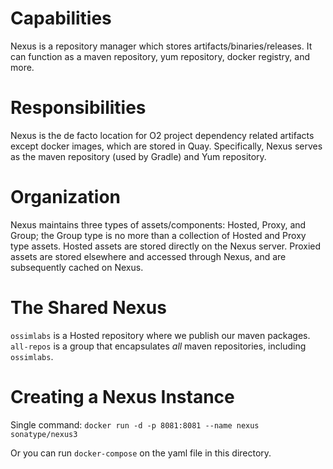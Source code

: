 # Capabilities

Nexus is a repository manager which stores artifacts/binaries/releases. It can function as a maven repository, yum repository, docker registry, and more.


# Responsibilities

Nexus is the de facto location for O2 project dependency related artifacts except docker images, which are stored in Quay. 
Specifically, Nexus serves as the maven repository (used by Gradle) and Yum repository.
 

# Organization

Nexus maintains three types of assets/components: Hosted, Proxy, and Group; the Group type is no more than a collection of Hosted and Proxy type assets.
Hosted assets are stored directly on the Nexus server.
Proxied assets are stored elsewhere and accessed through Nexus, and are subsequently cached on Nexus.


# The Shared Nexus

`ossimlabs` is a Hosted repository where we publish our maven packages.
`all-repos` is a group that encapsulates _all_ maven repositories, including `ossimlabs`.

# Creating a Nexus Instance

Single command: `docker run -d -p 8081:8081 --name nexus sonatype/nexus3`

Or you can run `docker-compose` on the yaml file in this directory.